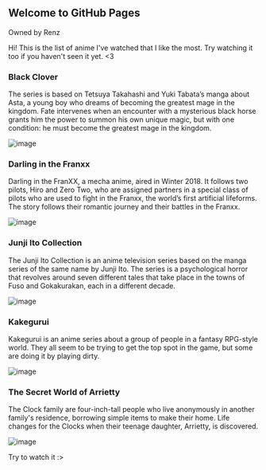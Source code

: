 ## Welcome to GitHub Pages
Owned by Renz

Hi! This is the list of anime I've watched that I like the most. Try watching it too if you haven't seen it yet. <3

### Black Clover
The series is based on Tetsuya Takahashi and Yuki Tabata’s manga about Asta, a young boy who dreams of becoming the greatest mage in the kingdom. Fate intervenes when an encounter with a mysterious black horse grants him the power to summon his own unique magic, but with one condition: he must become the greatest mage in the kingdom.

![image](https://user-images.githubusercontent.com/102720914/166132470-ac11ec34-8a64-4514-bb60-d4373fe6029f.png)


### Darling in the Franxx
Darling in the FranXX, a mecha anime, aired in Winter 2018. It follows two pilots, Hiro and Zero Two, who are assigned partners in a special class of pilots who are used to fight in the Franxx, the world’s first artificial lifeforms. The story follows their romantic journey and their battles in the Franxx.

![image](https://user-images.githubusercontent.com/102720914/166132563-9b3d51d0-b45c-46f1-9a26-b888bc9c3470.png)


### Junji Ito Collection
The Junji Ito Collection is an anime television series based on the manga series of the same name by Junji Ito. The series is a psychological horror that revolves around seven different tales that take place in the towns of Fuso and Gokakurakan, each in a different decade.

![image](https://user-images.githubusercontent.com/102720914/166132657-88d65886-b313-4ddd-9dd4-45088b69f0eb.png)


### Kakegurui
Kakegurui is an anime series about a group of people in a fantasy RPG-style world. They all seem to be trying to get the top spot in the game, but some are doing it by playing dirty.

![image](https://user-images.githubusercontent.com/102720914/166132763-742ef12c-2504-4dd1-863f-3884d5e04e9b.png)


### The Secret World of Arrietty
The Clock family are four-inch-tall people who live anonymously in another family's residence, borrowing simple items to make their home. Life changes for the Clocks when their teenage daughter, Arrietty, is discovered.

![image](https://user-images.githubusercontent.com/102720914/166132804-30fc2848-4324-4257-8779-4e4f920a62c4.png)

Try to watch it :>
